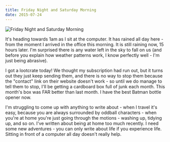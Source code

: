 ```yaml
---
title: Friday Night and Saturday Morning
date: 2015-07-24
---
```


![Friday Night and Saturday Morning](https://source.unsplash.com/qTpc0Vj4YoE/1600x900)

It's heading towards 1am as I sit at the computer. It has rained all day here - from the moment I arrived in the office this morning. It is still raining now, 15 hours later. I'm surprised there is any water left in the sky to fall on us (and before you explain how weather patterns work, I know perfectly well - I'm just being abrasive).

I got a lootcrate today! We thought my subscription had run out, but it turns out they just keep sending them, and there is no way to stop them because the "contact" link on their website doesn't work - so until we do manage to tell them to stop, I'll be getting a cardboard box full of junk each month. This month's box was FAR better than last month. I have the best Batman bottle opener now.

I'm struggling to come up with anything to write about - when I travel it's easy, because you are always surrounded by oddball characters - when you're at home you're just going through the motions - washing up, tidying up, and so on. I've written about being at home too much recently. I need some new adventures - you can only write about life if you experience life. Sitting in front of a computer all day doesn't really help.